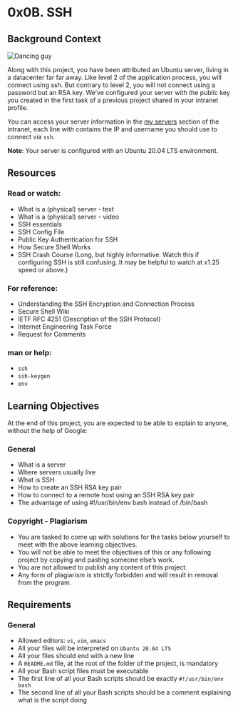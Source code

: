 # 0x0B. SSH
## Background Context

![Dancing guy](https://s3.amazonaws.com/intranet-projects-files/holbertonschool-sysadmin_devops/244/zPVRKhPsUP5lK.gif)

Along with this project, you have been attributed an Ubuntu server, living in a datacenter far far away. Like level 2 of the application process, you will connect using ssh. But contrary to level 2, you will not connect using a password but an RSA key. We’ve configured your server with the public key you created in the first task of a previous project shared in your intranet profile.

You can access your server information in the [my servers](https://intranet.alxswe.com/rltoken/e2_s_pXwBVuYbhrvoesfrg) section of the intranet, each line with contains the IP and username you should use to connect via `ssh`.

**Note**: Your server is configured with an Ubuntu 20.04 LTS environment.

## Resources
### Read or watch:

- What is a (physical) server - text
- What is a (physical) server - video
- SSH essentials
- SSH Config File
- Public Key Authentication for SSH
- How Secure Shell Works
- SSH Crash Course (Long, but highly informative. Watch this if configuring SSH is still confusing. It may be helpful to watch at x1.25 speed or above.)

### For reference:
- Understanding the SSH Encryption and Connection Process
- Secure Shell Wiki
- IETF RFC 4251 (Description of the SSH Protocol)
- Internet Engineering Task Force
- Request for Comments

### man or help:
- `ssh`
- `ssh-keygen`
- `env`

## Learning Objectives
At the end of this project, you are expected to be able to explain to anyone, without the help of Google:

### General
- What is a server
- Where servers usually live
- What is SSH
- How to create an SSH RSA key pair
- How to connect to a remote host using an SSH RSA key pair
- The advantage of using #!/usr/bin/env bash instead of /bin/bash

### Copyright - Plagiarism
- You are tasked to come up with solutions for the tasks below yourself to meet with the above learning objectives.
- You will not be able to meet the objectives of this or any following project by copying and pasting someone else’s work.
- You are not allowed to publish any content of this project.
- Any form of plagiarism is strictly forbidden and will result in removal from the program.

## Requirements
### General
- Allowed editors: `vi`, `vim`, `emacs`
- All your files will be interpreted on `Ubuntu 20.04 LTS`
- All your files should end with a new line
- A `README.md` file, at the root of the folder of the project, is mandatory
- All your Bash script files must be executable
- The first line of all your Bash scripts should be exactly `#!/usr/bin/env bash`
- The second line of all your Bash scripts should be a comment explaining what is the script doing
